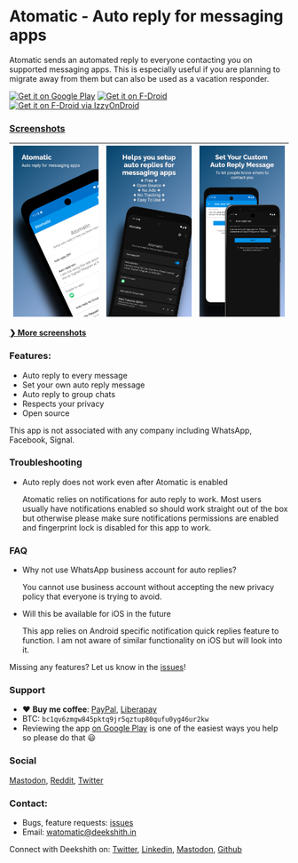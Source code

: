 <script href="language.js"></script>

# Atomatic - Auto reply for messaging apps

Atomatic sends an automated reply to everyone contacting you on supported messaging apps. This is especially useful if you are planning to migrate away from them but can also be used as a vacation responder.

<a href='https://play.google.com/store/apps/details?id=com.parishod.watomatic&pcampaignid=pcampaignidMKT-Other-global-all-co-prtnr-py-PartBadge-Mar2515-1'><img alt='Get it on Google Play' src='assets/en_badge_web_generic.png' height="60" /></a>
<a href='https://f-droid.org/en/packages/com.parishod.watomatic/'><img alt='Get it on F-Droid' src='https://f-droid.org/badge/get-it-on.svg' height="60" /></a>
<a href='https://apt.izzysoft.de/fdroid/index/apk/com.parishod.watomatic'><img alt='Get it on F-Droid via IzzyOnDroid' src='https://gitlab.com/IzzyOnDroid/repo/-/raw/master/assets/IzzyOnDroid.png' height="60" /></a>

### [Screenshots](/screenshots.md)

| [<img src="https://raw.githubusercontent.com/adeekshith/watomatic/main/media/screenshots/1.png" alt="Scr 1">][scr-page-link]  |  [<img src="https://raw.githubusercontent.com/adeekshith/watomatic/main/media/screenshots/2.png" alt="scr 2">][scr-page-link]  |  [<img src="https://raw.githubusercontent.com/adeekshith/watomatic/main/media/screenshots/3.png" alt="Scr 3">][scr-page-link]  |
| ------------------------------------------- | ------------------------------------------ | ------- |

[**❯ More screenshots**](/screenshots.md)

### Features:
- Auto reply to every message
- Set your own auto reply message
- Auto reply to group chats
- Respects your privacy
- Open source

This app is not associated with any company including WhatsApp, Facebook, Signal.

### Troubleshooting

- Auto reply does not work even after Atomatic is enabled
  
  Atomatic relies on notifications for auto reply to work. Most users usually have notifications enabled so should work straight out of the box but otherwise please make sure notifications permissions are enabled and fingerprint lock is disabled for this app to work.

### FAQ

- Why not use WhatsApp business account for auto replies?
  
  You cannot use business account without accepting the new privacy policy that everyone is trying to avoid.

- Will this be available for iOS in the future
  
  This app relies on Android specific notification quick replies feature to function. I am not aware of similar functionality on iOS but will look into it.

Missing any features? Let us know in the [issues](https://github.com/adeekshith/watomatic/issues)!

### Support

- ❤️ **Buy me coffee**: [PayPal](https://paypal.me/deek), [Liberapay](https://liberapay.com/dk/donate)
- BTC: `bc1qv6zmgw845pktq9jr5qztup80qufu0yg46ur2kw`
- Reviewing the app [on Google Play](https://play.google.com/store/apps/details?id=com.parishod.watomatic)
  is one of the easiest ways you help so please do that 😃

### Social

<a rel="me" href="https://fosstodon.org/@watomatic">Mastodon</a>,
<a rel="me" href="https://www.reddit.com/r/watomatic/">Reddit</a>, 
<a rel="me" href="https://twitter.com/watomatic">Twitter</a>

### Contact:

- Bugs, feature requests: [issues](https://github.com/adeekshith/watomatic/issues/)
- Email: <a class="custom-email" onclick="window.location.href = 'mailto:watomatic@deekshith.in'">watomatic@deekshith.in</a>


Connect with Deekshith on: [Twitter](https://twitter.com/adeekshith), [Linkedin](https://www.linkedin.com/in/adeekshith/), [Mastodon](https://mastodon.technology/@dsoft), [Github](https://github.com/adeekshith) 

[scr-page-link]: https://github.com/adeekshith/watomatic/tree/main/media/screenshots



<!-- ALL-CONTRIBUTORS-LIST:START - Do not remove or modify this section -->


<!-- ALL-CONTRIBUTORS-LIST:END -->
